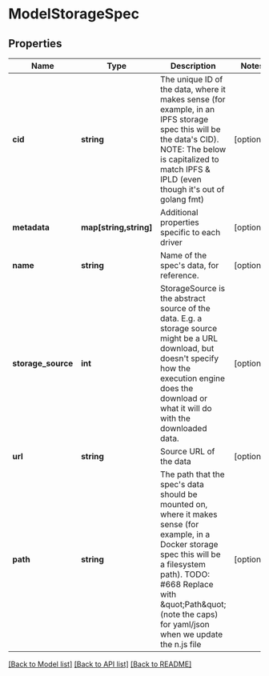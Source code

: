 # ModelStorageSpec

## Properties
Name | Type | Description | Notes
------------ | ------------- | ------------- | -------------
**cid** | **string** | The unique ID of the data, where it makes sense (for example, in an IPFS storage spec this will be the data&#x27;s CID). NOTE: The below is capitalized to match IPFS &amp; IPLD (even though it&#x27;s out of golang fmt) | [optional] 
**metadata** | **map[string,string]** | Additional properties specific to each driver | [optional] 
**name** | **string** | Name of the spec&#x27;s data, for reference. | [optional] 
**storage_source** | **int** | StorageSource is the abstract source of the data. E.g. a storage source might be a URL download, but doesn&#x27;t specify how the execution engine does the download or what it will do with the downloaded data. | [optional] 
**url** | **string** | Source URL of the data | [optional] 
**path** | **string** | The path that the spec&#x27;s data should be mounted on, where it makes sense (for example, in a Docker storage spec this will be a filesystem path). TODO: #668 Replace with \&quot;Path\&quot; (note the caps) for yaml/json when we update the n.js file | [optional] 

[[Back to Model list]](../../README.md#documentation-for-models) [[Back to API list]](../../README.md#documentation-for-api-endpoints) [[Back to README]](../../README.md)

